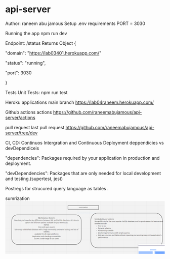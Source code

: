 # api-server

Author: raneem abu jamous
Setup
.env requirements
PORT = 3030

Running the app
npm run dev

Endpoint: /status
Returns Object {

"domain": "https://lab03401.herokuapp.com/"

"status": "running",

"port": 3030

}

Tests
Unit Tests: npm run test

Heroku applications
main branch https://lab04raneem.herokuapp.com/

Github actions
actions
https://github.com/raneemabujamous/api-server/actions

pull request
last pull request https://github.com/raneemabujamous/api-server/tree/dev

CI, CD: Continuos Intergration and Continuous Deployment
deppendicies vs devDependiceis

"dependencies": Packages required by your application in production and deployment.

"devDependencies": Packages that are only needed for local development and testing.(supertest, jest)

Postregs for strucured query language as tables .

sumrization
![piv](lab444.png)
